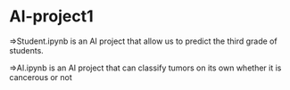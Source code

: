 # AI-project1

=>Student.ipynb is an AI project that allow us to predict the third grade of students.    


=>AI.ipynb is an AI project that can classify tumors on its own whether it is cancerous or not
